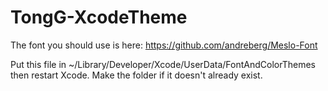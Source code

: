 TongG-XcodeTheme
================

The font you should use is here:
https://github.com/andreberg/Meslo-Font


Put this file in ~/Library/Developer/Xcode/UserData/FontAndColorThemes then restart Xcode. Make the folder if it doesn't already exist.
